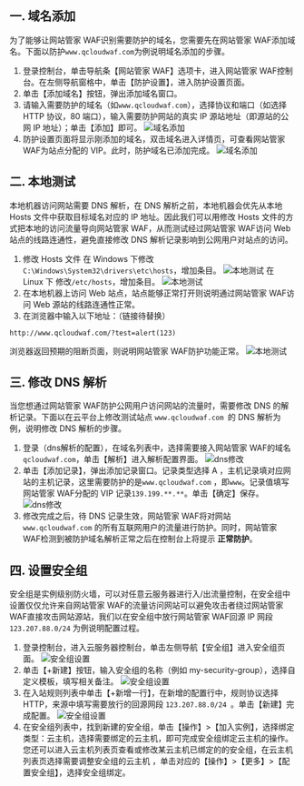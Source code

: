## 一. 域名添加
为了能够让网站管家 WAF识别需要防护的域名，您需要先在网站管家 WAF添加域名。下面以防护`www.qcloudwaf.com`为例说明域名添加的步骤。

1. 登录控制台，单击导航条【网站管家 WAF】选项卡，进入网站管家 WAF控制台。在左侧导航窗格中，单击【防护设置】，进入防护设置页面。
2. 单击【添加域名】按钮，弹出添加域名窗口。
3. 请输入需要防护的域名（如`www.qcloudwaf.com`），选择协议和端口（如选择 HTTP 协议，80 端口），输入需要防护网站的真实 IP 源站地址（即源站的公网 IP 地址）；单击【添加】即可。
  ![域名添加](http://imgcache.tce.fsphere.cn/image/mc.qcloudimg.com/static/img/waf/domain_add_01.png)
4. 防护设置页面将显示刚添加的域名，双击域名进入详情页，可查看网站管家 WAF为站点分配的 VIP。此时，防护域名已添加完成。
  ![域名添加](http://imgcache.tce.fsphere.cn/image/mc.qcloudimg.com/static/img/waf/domain_add_02.png)

## 二. 本地测试
本地机器访问网站需要 DNS 解析，在 DNS 解析之前，本地机器会优先从本地 Hosts 文件中获取目标域名对应的 IP 地址。因此我们可以用修改 Hosts 文件的方式把本地的访问流量导向网站管家 WAF，从而测试经过网站管家 WAF访问 Web 站点的线路连通性，避免直接修改 DNS 解析记录影响到公网用户对站点的访问。

1. 修改 Hosts 文件
在 Windows 下修改`C:\Windows\System32\drivers\etc\hosts`，增加条目。
![本地测试](http://imgcache.tce.fsphere.cn/image/mc.qcloudimg.com/static/img/waf/local_test_01.png)
在 Linux 下 修改`/etc/hosts`，增加条目。
![本地测试](http://imgcache.tce.fsphere.cn/image/mc.qcloudimg.com/static/img/waf/local_test_02.png)
2. 在本地机器上访问 Web 站点，站点能够正常打开则说明通过网站管家 WAF访问 Web 源站的线路连通性正常。
3. 在浏览器中输入以下地址：（链接待替换）
```
http://www.qcloudwaf.com/?test=alert(123)  
```
浏览器返回预期的阻断页面，则说明网站管家 WAF防护功能正常。
![本地测试](http://imgcache.tce.fsphere.cn/image/mc.qcloudimg.com/static/img/waf/local_test_03.png)


## 三. 修改 DNS 解析
当您想通过网站管家 WAF防护公网用户访问网站的流量时，需要修改 DNS 的解析记录。下面以在云平台上修改测试站点 `www.qcloudwaf.com `的 DNS 解析为例，说明修改 DNS 解析的步骤。

1. 登录（dns解析的配置），在域名列表中，选择需要接入网站管家 WAF的域名`qcloudwaf.com`，单击【解析】进入解析配置界面。
  ![dns修改](http://imgcache.tce.fsphere.cn/image/mc.qcloudimg.com/static/img/waf/domain_exp_01.png)
2. 单击【添加记录】，弹出添加记录窗口。记录类型选择 A ，主机记录填对应网站的主机记录，这里需要防护的是`www.qcloudwaf.com` ，即`www`。记录值填写网站管家 WAF分配的 VIP 记录`139.199.**.**`。单击【确定】保存。
  ![dns修改](http://imgcache.tce.fsphere.cn/image/mc.qcloudimg.com/static/img/waf/domain_exp_02.png)
3. 修改完成之后，待 DNS 记录生效，网站管家 WAF将对网站`www.qcloudwaf.com` 的所有互联网用户的流量进行防护。同时，网站管家 WAF检测到被防护域名解析正常之后在控制台上将提示 **正常防护**。

## 四. 设置安全组 
安全组是实例级别防火墙，可以对任意云服务器进行入/出流量控制，在安全组中设置仅仅允许来自网站管家 WAF的流量访问网站可以避免攻击者绕过网站管家 WAF直接攻击网站源站，我们以在安全组中放行网站管家 WAF回源 IP 网段 `123.207.88.0/24` 为例说明配置过程。

1. 登录控制台，进入云服务器控制台，单击左侧导航【安全组】进入安全组页面。
![安全组设置](http://imgcache.tce.fsphere.cn/image/mc.qcloudimg.com/static/img/waf/sec_group_01.png)
2. 单击【+新建】按钮，输入安全组的名称（例如 my-security-group），选择自定义模板，填写相关备注。
![安全组设置](http://imgcache.tce.fsphere.cn/image/mc.qcloudimg.com/static/img/waf/sec_group_02.png)
3. 在入站规则列表中单击【+新增一行】，在新增的配置行中，规则协议选择 HTTP，来源中填写需要放行的回源网段 `123.207.88.0/24 `。单击【新建】完成配置。
![安全组设置](http://imgcache.tce.fsphere.cn/image/mc.qcloudimg.com/static/img/waf/sec_group_03.png)
4. 在安全组列表中，找到新建的安全组，单击【操作】>【加入实例】，选择绑定类型：云主机，选择需要绑定的云主机，即可完成安全组绑定云主机的操作。您还可以进入云主机列表页查看或修改某云主机已绑定的的安全组，在云主机列表页选择需要调整安全组的云主机 ，单击对应的【操作】>【更多】>【配置安全组】，选择安全组绑定。

